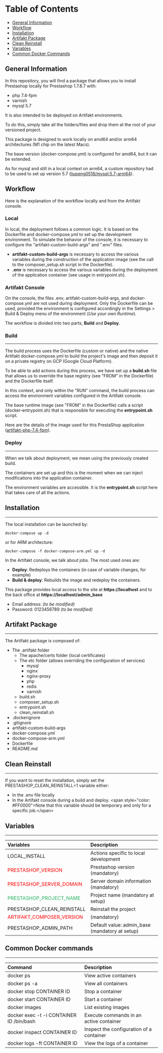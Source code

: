 # Table of Contents

- [General Information](#general-information)
- [Workflow](#workflow)
- [Installation](#installation)
- [Artifakt Package](#artifakt-package)
- [Clean Reinstall](#clean-reinstall)
- [Variables](#variables)
- [Common Docker Commands](#common-docker-commands)

## General Information

In this repository, you will find a package that allows you to install Prestashop locally for Prestashop 1.7.8.7 with:

- php 7.4-fpm
- varnish
- mysql 5.7

It is also intended to be deployed on Artifakt environments.

To do this, simply take all the folders/files and drop them at the root of your versioned project.

This package is designed to work locally on amd64 and/or arm64 architectures (M1 chip on the latest Macs).

The base version (docker-compose.yml) is configured for amd64, but it can be extended.

As for mysql and still in a local context on arm64, a custom repository had to be used to set up version 5.7 ([liupeng0518/mysql:5.7-arm64](https://hub.docker.com/layers/liupeng0518/mysql/5.7-arm64/images/sha256-2977a58e24e79d9bcb2153a6c0ff2fb66dce5a57fc3622663bf37c38c7fd6333?context=explore)).

## Workflow

Here is the explanation of the workflow locally and from the Artifakt console.

### **Local**

In local, the deployment follows a common logic. It is based on the Dockerfile and docker-compose.yml to set up the development environment. To simulate the behavior of the console, it is necessary to configure the "artifakt-custom-build-args" and ".env" files.

- **artifakt-custom-build-args** is necessary to access the various variables during the construction of the application image (see the call to the composer_setup.sh script in the Dockerfile).
- **.env** is necessary to access the various variables during the deployment of the application container (see usage in entrypoint.sh).

### Artifakt Console

On the console, the files .env, artifakt-custom-build-args, and docker-compose.yml are not used during deployment. Only the Dockerfile can be used, provided the environment is configured accordingly in the Settings &gt; Build &amp; Deploy menu of the environment (_Use your own Runtime_).

The workflow is divided into two parts, **Build** and **Deploy**.

### Build

---

The build process uses the Dockerfile (custom or native) and the native Artifakt docker-compose.yml to build the project's image and then deposit it on a private registry on GCP (Google Cloud Platform).

To be able to add actions during this process, we have set up a **build.sh** file that allows us to override the base registry (see "FROM" in the Dockerfile) and the Dockerfile itself.

In this context, and only within the "RUN" command, the build process can access the environment variables configured in the Artifakt console.

The base runtime image (see "FROM" in the Dockerfile) calls a script (docker-entrypoint.sh) that is responsible for executing the **entrypoint.sh** script.

Here are the details of the image used for this PrestaShop application ([artifakt-php-7.4-fpm](https://github.com/artifakt-io/artifakt-docker-images/tree/main/php/7.4-fpm)).

### Deploy

---

When we talk about deployment, we mean using the previously created build.

The containers are set up and this is the moment when we can inject modifications into the application container.

The environment variables are accessible. It is the **entrypoint.sh** script here that takes care of all the actions.

## Installation

---

The local installation can be launched by:

```
docker-compose up -d

```

or for ARM architecture:

```
docker-compose -f docker-compose-arm.yml up -d

```

In the Artifakt console, we talk about jobs. The most used ones are:

- **Deploy**: Redeploys the containers (in case of variable changes, for example)
- **Build &amp; deploy**: Rebuilds the image and redeploy the containers.

This package provides local access to the site at **https://localhost** and to the back office at **https://localhost/admin_base**

- Email address: _(to be modified)_
- Password: 0123456789 _(to be modified)_

## Artifakt Package

---

The Artifakt package is composed of:

- The .artifakt folder
  - The apache/certs folder (local certificates)
  - The etc folder (allows overriding the configuration of services)
    - mysql
    - nginx
    - nginx-proxy
    - php
    - redis
    - varnish
  - build.sh
  - composer_setup.sh
  - entrypoint.sh
  - clean_reinstall.sh
- .dockerignore
- .gitignore
- artifakt-custom-build-args
- docker-compose.yml
- docker-compose-arm.yml
- Dockerfile
- README.md

## Clean Reinstall

---

If you want to reset the installation, simply set the PRESTASHOP_CLEAN_REINSTALL=1 variable either:

- In the .env file locally
- In the Artifakt console during a build and deploy. &lt;span style="color: #FF0000"&gt;Note that this variable should be temporary and only for a specific job.&lt;/span&gt;

## Variables

---

| Variables                                                     | Description                                    |
| :------------------------------------------------------------ | :--------------------------------------------- |
| LOCAL_INSTALL                                                 | Actions specific to local development          |
| <span style="color: #FF0000">PRESTASHOP_VERSION</span>        | Prestashop version (mandatory)                 |
| <span style="color: #FF0000">PRESTASHOP_SERVER_DOMAIN</span>  | Server domain information (mandatory)          |
| <span style="color: #26B260">PRESTASHOP_PROJECT_NAME</span>   | Project name (mandatory at setup)              |
| PRESTASHOP_CLEAN_REINSTALL                                    | Reinstall the project                          |
| <span style="color: #FF0000">ARTIFAKT_COMPOSER_VERSION</span> | (mandatory)                                    |
| PRESTASHOP_ADMIN_PATH                                         | Default value: admin_base (mandatory at setup) |

## Common Docker commands

---

| Command                                  | Description                              |
| :--------------------------------------- | :--------------------------------------- |
| docker ps                                | View active containers                   |
| docker ps -a                             | View all containers                      |
| docker stop CONTAINER ID                 | Stop a container                         |
| docker start CONTAINER ID                | Start a container                        |
| docker images                            | List existing images                     |
| docker exec -t -i CONTAINER ID /bin/bash | Execute commands in an active container  |
| docker inspect CONTAINER ID              | Inspect the configuration of a container |
| docker logs -ft CONTAINER ID             | View the logs of a container             |
